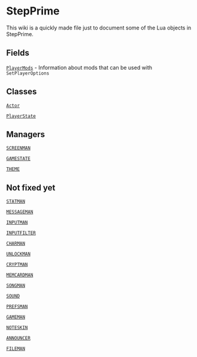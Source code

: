 # StepPrime

This wiki is a quickly made file just to document some of the Lua objects in StepPrime.

## Fields
[`PlayerMods`](./options/PlayerMods.md) - Information about mods that can be used with `SetPlayerOptions`


## Classes
[`Actor`](./wiki/Actor.md)

[`PlayerState`](./wiki/PlayerState.md)


## Managers
[`SCREENMAN`](./wiki/SCREENMAN.md)

[`GAMESTATE`](./wiki/GAMESTATE.md)

[`THEME`](./wiki/THEME.md)


## Not fixed yet
[`STATMAN`]()

[`MESSAGEMAN`]()

[`INPUTMAN`]()

[`INPUTFILTER`]()

[`CHARMAN`]()

[`UNLOCKMAN`]()

[`CRYPTMAN`]()

[`MEMCARDMAN`]()

[`SONGMAN`]()

[`SOUND`]()

[`PREFSMAN`]()

[`GAMEMAN`]()

[`NOTESKIN`]()

[`ANNOUNCER`]()

[`FILEMAN`]()